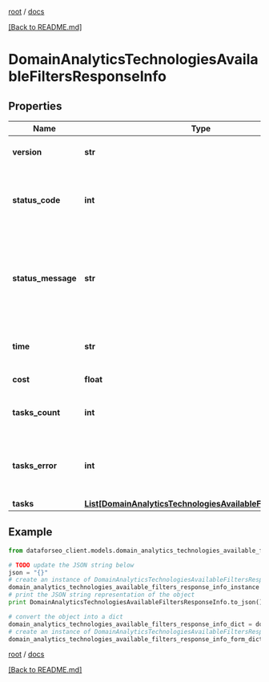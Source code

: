 [root](./../ "root") / [docs](./ "docs")

[[Back to README.md]](./../README.md "[Back to README.md]")

# DomainAnalyticsTechnologiesAvailableFiltersResponseInfo

## Properties

Name | Type | Description | Notes
------------ | ------------- | ------------- | -------------
**version** | **str** | the current version of the API | [optional]
**status_code** | **int** | general status code you can find the full list of the response codes here | [optional]
**status_message** | **str** | general informational message you can find the full list of general informational messages here | [optional]
**time** | **str** | total execution time, seconds | [optional]
**cost** | **float** | total tasks cost, USD | [optional]
**tasks_count** | **int** | the number of tasks in the tasks array | [optional]
**tasks_error** | **int** | the number of tasks in the tasks array returned with an error | [optional]
**tasks** | [**List[DomainAnalyticsTechnologiesAvailableFiltersTaskInfo]**](DomainAnalyticsTechnologiesAvailableFiltersTaskInfo.md) |  | [optional]

## Example

```python
from dataforseo_client.models.domain_analytics_technologies_available_filters_response_info import DomainAnalyticsTechnologiesAvailableFiltersResponseInfo

# TODO update the JSON string below
json = "{}"
# create an instance of DomainAnalyticsTechnologiesAvailableFiltersResponseInfo from a JSON string
domain_analytics_technologies_available_filters_response_info_instance = DomainAnalyticsTechnologiesAvailableFiltersResponseInfo.from_json(json)
# print the JSON string representation of the object
print DomainAnalyticsTechnologiesAvailableFiltersResponseInfo.to_json()

# convert the object into a dict
domain_analytics_technologies_available_filters_response_info_dict = domain_analytics_technologies_available_filters_response_info_instance.to_dict()
# create an instance of DomainAnalyticsTechnologiesAvailableFiltersResponseInfo from a dict
domain_analytics_technologies_available_filters_response_info_form_dict = domain_analytics_technologies_available_filters_response_info.from_dict(domain_analytics_technologies_available_filters_response_info_dict)
```

  

[root](./../ "root") / [docs](./ "docs")

[[Back to README.md]](./../README.md "[Back to README.md]")